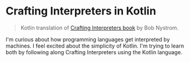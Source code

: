# Crafting Interpreters in Kotlin

> Kotlin translation of [Crafting Interpreters book](https://craftinginterpreters.com/) by Bob Nystrom.


I'm curious about how programming languages get interpreted by machines. I feel excited about the simplicity of Kotlin. I'm trying to learn both by following along Crafting Interpreters using the Kotlin language.

